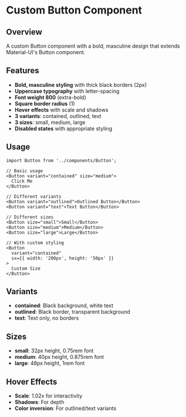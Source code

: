 # Custom Button Component

## Overview
A custom Button component with a bold, masculine design that extends Material-UI's Button component.

## Features
- **Bold, masculine styling** with thick black borders (2px)
- **Uppercase typography** with letter-spacing
- **Font weight 800** (extra-bold)
- **Square border radius** (1)
- **Hover effects** with scale and shadows
- **3 variants**: contained, outlined, text
- **3 sizes**: small, medium, large
- **Disabled states** with appropriate styling

## Usage

```tsx
import Button from '../components/Button';

// Basic usage
<Button variant="contained" size="medium">
  Click Me
</Button>

// Different variants
<Button variant="outlined">Outlined Button</Button>
<Button variant="text">Text Button</Button>

// Different sizes
<Button size="small">Small</Button>
<Button size="medium">Medium</Button>
<Button size="large">Large</Button>

// With custom styling
<Button 
  variant="contained" 
  sx={{ width: '200px', height: '50px' }}
>
  Custom Size
</Button>
```

## Variants
- **contained**: Black background, white text
- **outlined**: Black border, transparent background
- **text**: Text only, no borders

## Sizes
- **small**: 32px height, 0.75rem font
- **medium**: 40px height, 0.875rem font  
- **large**: 48px height, 1rem font

## Hover Effects
- **Scale**: 1.02x for interactivity
- **Shadows**: For depth
- **Color inversion**: For outlined/text variants

